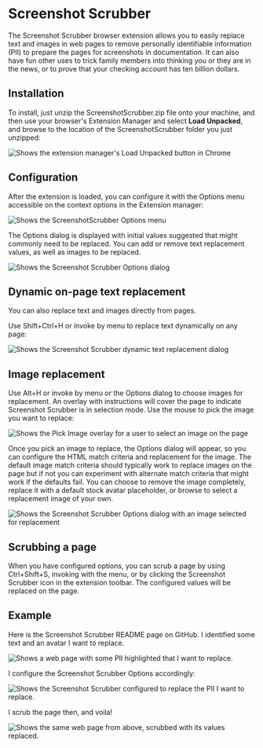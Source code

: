 # Screenshot Scrubber

The Screenshot Scrubber browser extension allows you to easily replace text and images in web pages to remove personally identifiable information (PII) to prepare the pages for screenshots in documentation.  It can also have fun other uses to trick family members into thinking you or they are in the news, or  to prove that your checking account has ten billion dollars.

## Installation

To install, just unzip the ScreenshotScrubber.zip file onto your machine, and then use your browser's Extension Manager and select **Load Unpacked**, and browse to the location of the ScreenshotScrubber folder you just unzipped:

![Shows the extension manager's Load Unpacked button in Chrome](https://user-images.githubusercontent.com/5268147/137599180-af70886b-e1ac-4cf9-bc91-b279229ce0d4.png)

## Configuration

After the extension is loaded, you can configure it with the Options menu accessible on the context options in the Extension manager:

![Shows the ScreenshotScrubber Options menu](https://user-images.githubusercontent.com/5268147/137599251-b9b68257-2b1f-486b-ba99-17dd053fd22b.png)

The Options dialog is displayed with initial values suggested that might commonly need to be replaced.  You can add or remove text replacement values, as well as images to be replaced.

![Shows the Screenshot Scrubber Options dialog](https://user-images.githubusercontent.com/5268147/137599312-a9fa7f48-e329-45f6-9e1a-17ab6d2724fa.png)

## Dynamic on-page text replacement

You can also replace text and images directly from pages.  

Use Shift+Ctrl+H or invoke by menu to replace text dynamically on any page:

![Shows the Screenshot Scrubber dynamic text replacement dialog](https://user-images.githubusercontent.com/5268147/137599391-bbb34cd3-6ec2-491d-9b75-b7d8ca7ab86e.png)

## Image replacement

Use Alt+H or invoke by menu or the Options dialog to choose images for replacement.  An overlay with instructions will cover the page to indicate Screenshot Scrubber is in selection mode.  Use the mouse to pick the image you want to replace:

![Shows the Pick Image overlay for a user to select an image on the page](https://user-images.githubusercontent.com/5268147/137599428-6954fcc4-d977-4ad8-b8e2-b7edfeeec776.png)

Once you pick an image to replace, the Options dialog will appear, so you can configure the HTML match criteria and replacement for the image.  The default image match criteria should typically work to replace images on the page but if not you can experiment with alternate match criteria that might work if the defaults fail.  You can choose to remove the image completely, replace it with a default stock avatar placeholder, or browse to select a replacement image of your own.

![Shows the Screenshot Scrubber Options dialog with an image selected for replacement](https://user-images.githubusercontent.com/5268147/137599506-c7eac263-c65e-47aa-ac3e-d03797c0e80b.png)

## Scrubbing a page

When you have configured options, you can scrub a page by using Ctrl+Shift+S, invoking with the menu, or by clicking the Screenshot Scrubber icon in the extension toolbar.  The configured values will be replaced on the page.

## Example

Here is the Screenshot Scrubber README page on GitHub.  I identified some text and an avatar I want to replace.

![Shows a web page with some PII highlighted that I want to replace.](https://user-images.githubusercontent.com/5268147/137604141-1bbcc09e-8338-45ad-a0c9-9acf29015341.png)

I configure the Screenshot Scrubber Options accordingly:

![Shows the Screenshot Scrubber configured to replace the PII I want to replace.](https://user-images.githubusercontent.com/5268147/137604158-e21d6577-1433-4f61-9102-2d5ce90b9526.png)

I scrub the page then, and voila!

![Shows the same web page from above, scrubbed with its values replaced.](https://user-images.githubusercontent.com/5268147/137604180-75bc7f52-0a49-4797-9f84-f9b4eefbad58.png)

